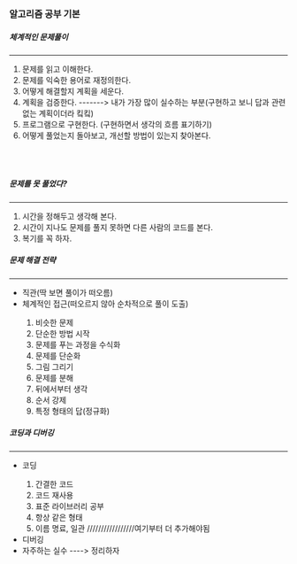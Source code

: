 ### 알고리즘 공부 기본

##### 체계적인 문제풀이
***
1. 문제를 읽고 이해한다.
2. 문제를 익숙한 용어로 재정의한다.
3. 어떻게 해결할지 계획을 세운다.
4. 계획을 검증한다.  -------> 내가 가장 많이 실수하는 부분(구현하고 보니 답과 관련없는 계획이더라 킼킼)
5. 프로그램으로 구현한다. (구현하면서 생각의 흐름 표기하기)
6. 어떻게 풀었는지 돌아보고, 개선할 방법이 있는지 찾아본다.

<br><br>

##### 문제를 못 풀었다?
***
1. 시간을 정해두고 생각해 본다.
2. 시간이 지나도 문제를 풀지 못하면 다른 사람의 코드를 본다.
3. 복기를 꼭 하자.

##### 문제 해결 전략
***
<ul>
    <li>직관(딱 보면 풀이가 떠오름)</li>
    <li>체계적인 접근(떠오르지 않아 순차적으로 풀이 도출)</li>
    <ol>
        <li>비슷한 문제</li>
        <li>단순한 방법 시작</li>
        <li>문제를 푸는 과정을 수식화</li>
        <li>문제를 단순화</li>
        <li>그림 그리기</li>
        <li>문제를 분해</li>
        <li>뒤에서부터 생각</li>
        <li>순서 강제</li>
        <li>특정 형태의 답(정규화)</li>
    </ol>
</ul>

##### 코딩과 디버깅
***
<ul>
    <li>코딩</li>
    <ol>
        <li>간결한 코드</li>
        <li>코드 재사용</li>
        <li>표준 라이브러리 공부</li>
        <li>항상 같은 형태</li>
        <li>이름 명료, 일관 /////////////////여기부터 더 추가해야됨</li>
    </ol>
    <li>디버깅</li>
    <li>자주하는 실수 ---->  정리하자 </li> 
</ul>



